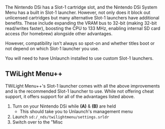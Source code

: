 The Nintendo DSi has a Slot-1 cartridge slot, and the Nintendo DSi System Menu has a built in Slot-1 launcher. However, not only does it block out unlicensed cartridges but many alternative Slot-1 launchers have additional benefits. These include expanding the VRAM bus to 32-bit (making 32-bit read/writes faster), boosting the CPU to 133 MHz, enabling internal SD card access (for homebrew) alongside other advantages.

However, compatibility isn't always so spot-on and whether titles boot or not depend on which Slot-1 launcher you use.

You will need to have Unlaunch installed to use custom Slot-1 launchers.

## TWiLight Menu++

TWiLight Menu++'s Slot-1 launcher comes with all the above improvements and is the recommended Slot-1 launcher to use. While not offering cheat support, it offers support for all of the advantages listed above.

1. Turn on your Nintendo DSi while **(A)** & **(B)** are held
   - This should take you to Unlaunch's management menu
1. Launch `sd:/_nds/twilightmenu/settings.srldr`
1. Switch over to the "Misc 
